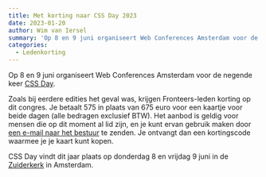 ```yaml
---
title: Met korting naar CSS Day 2023
date: 2023-01-20
author: Wim van Iersel
summary: 'Op 8 en 9 juni organiseert Web Conferences Amsterdam voor de negende keer CSS Day.'
categories: 
  - Ledenkorting
---
```

Op 8 en 9 juni organiseert Web Conferences Amsterdam voor de negende keer [CSS Day](https://cssday.nl).

Zoals bij eerdere edities het geval was, krijgen Fronteers-leden korting op dit congres. Je betaalt 575 in plaats van 675 euro voor een kaartje voor beide dagen (alle bedragen exclusief BTW). Het aanbod is geldig voor mensen die op dit moment al lid zijn, en je kunt ervan gebruik maken door [een e-mail naar het bestuur](mailto:bestuur@fronteers.nl) te zenden. Je ontvangt dan een kortingscode waarmee je je kaart kunt kopen.

CSS Day vindt dit jaar plaats op donderdag 8 en vrijdag 9 juni in de [Zuiderkerk](https://cssday.nl/2023/venue) in Amsterdam.
